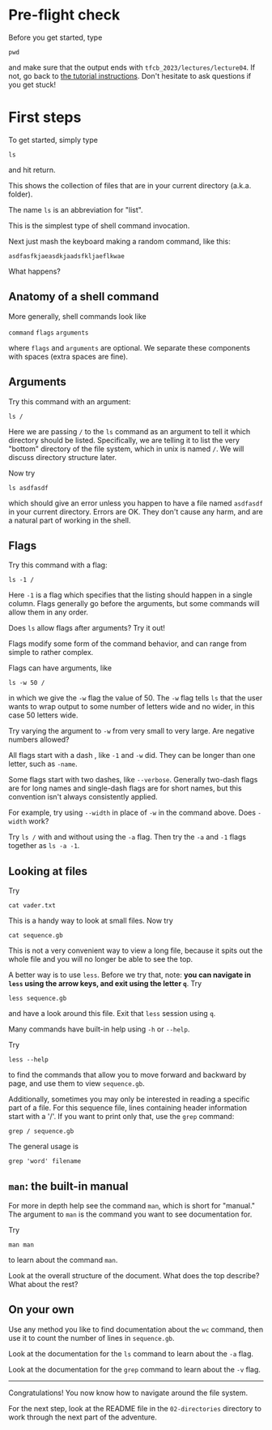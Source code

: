 # Pre-flight check

Before you get started, type

    pwd

and make sure that the output ends with `tfcb_2023/lectures/lecture04`.
If not, go back to [the tutorial instructions](https://github.com/FredHutch/tfcb_2021/tree/main/lectures/lecture03#tutorial).
Don't hesitate to ask questions if you get stuck!


# First steps

To get started, simply type

    ls

and hit return.

This shows the collection of files that are in your current directory (a.k.a. folder).

The name `ls` is an abbreviation for "list".

This is the simplest type of shell command invocation.

Next just mash the keyboard making a random command, like this:

    asdfasfkjaeasdkjaadsfkljaeflkwae

What happens?


## Anatomy of a shell command

More generally, shell commands look like

`command` `flags` `arguments`

where `flags` and `arguments` are optional.
We separate these components with spaces (extra spaces are fine).


## Arguments

Try this command with an argument:

    ls /

Here we are passing `/` to the `ls` command as an argument to tell it which directory should be listed.
Specifically, we are telling it to list the very "bottom" directory of the file system, which in unix is named `/`.
We will discuss directory structure later.

Now try

    ls asdfasdf

which should give an error unless you happen to have a file named `asdfasdf` in your current directory.
Errors are OK.
They don't cause any harm, and are a natural part of working in the shell.


## Flags

Try this command with a flag:

    ls -1 /

Here `-1` is a flag which specifies that the listing should happen in a single column.
Flags generally go before the arguments, but some commands will allow them in any order.

Does `ls` allow flags after arguments?
Try it out!

Flags modify some form of the command behavior, and can range from simple to rather complex.

Flags can have arguments, like

    ls -w 50 /

in which we give the `-w` flag the value of 50.
The `-w` flag tells `ls` that the user wants to wrap output to some number of letters wide and no wider, in this case 50 letters wide.

Try varying the argument to `-w` from very small to very large.
Are negative numbers allowed?

All flags start with a dash , like `-1` and `-w` did.
They can be longer than one letter, such as `-name`.

Some flags start with two dashes, like `--verbose`.
Generally two-dash flags are for long names and single-dash flags are for short names, but this convention isn't always consistently applied.

For example, try using `--width` in place of `-w` in the command above.
Does `-width` work?

Try `ls /` with and without using the `-a` flag.
Then try the `-a` and `-1` flags together as `ls -a -1`.


## Looking at files

Try

    cat vader.txt

This is a handy way to look at small files.
Now try

    cat sequence.gb

This is not a very convenient way to view a long file, because it spits out the whole file and you will no longer be able to see the top.

A better way is to use `less`.
Before we try that, note:
**you can navigate in `less` using the arrow keys, and exit using the letter `q`**.
Try

    less sequence.gb

and have a look around this file.
Exit that `less` session using `q`.

Many commands have built-in help using `-h` or `--help`.

Try

    less --help

to find the commands that allow you to move forward and backward by page, and use them to view `sequence.gb`.

Additionally, sometimes you may only be interested in reading a specific part of a file.
For this sequence file, lines containing header information start with a '\/'. If you want to print only that, use the `grep` command:
    
    grep / sequence.gb 
    
 The general usage is
    
    grep 'word' filename
    

## `man`: the built-in manual

For more in depth help see the command `man`, which is short for "manual."
The argument to `man` is the command you want to see documentation for.

Try

    man man

to learn about the command `man`.

Look at the overall structure of the document. What does the top describe? What about the rest?


## On your own

Use any method you like to find documentation about the `wc` command, then use it to count the number of lines in `sequence.gb`.

Look at the documentation for the `ls` command to learn about the `-a` flag.

Look at the documentation for the `grep` command to learn about the `-v` flag.

---

Congratulations!
You now know how to navigate around the file system.

For the next step, look at the README file in the `02-directories` directory to work through the next part of the adventure.
